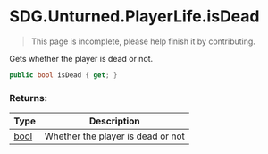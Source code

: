 # SDG.Unturned.PlayerLife.isDead

> This page is incomplete, please help finish it by contributing.

Gets whether the player is dead or not.

```C#
public bool isDead { get; }
```

### Returns:

Type | Description
------------ | -------------
[bool](https://docs.microsoft.com/en-us/dotnet/api/system.boolean?view=netframework-3.5) | Whether the player is dead or not
